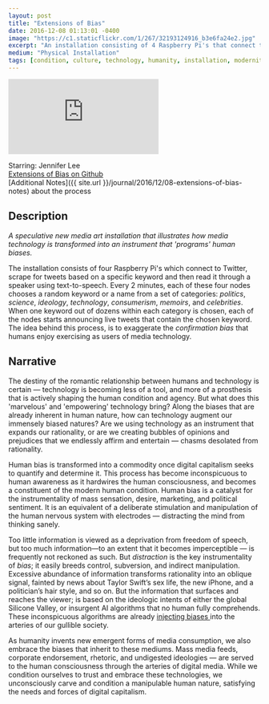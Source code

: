 ```yaml
---
layout: post
title: "Extensions of Bias"
date: 2016-12-08 01:13:01 -0400
image: "https://c1.staticflickr.com/1/267/32193124916_b3e6fa24e2.jpg"
excerpt: "An installation consisting of 4 Raspberry Pi's that connect to Twitter. A speculative new media art installation on bias and media technology."
medium: "Physical Installation"
tags: [condition, culture, technology, humanity, installation, modernity, state, utopia, rationality]
---
```


<iframe src="https://player.vimeo.com/video/195355551/?color=9CBEF2" frameborder="0" webkitallowfullscreen mozallowfullscreen allowfullscreen></iframe>

Starring: Jennifer Lee  
[Extensions of Bias on Github](https://github.com/mbrav/bias)  
[Additional Notes]({{ site.url }}/journal/2016/12/08-extensions-of-bias-notes) about the process

## Description

*A speculative new media art installation that illustrates how media technology is transformed into an instrument that 'programs' human biases.*

The installation consists of four Raspberry Pi's which connect to Twitter, scrape for tweets based on a specific keyword and then read it through a speaker using text-to-speech. Every 2 minutes, each of these four nodes chooses a random keyword or a name from a set of categories: *politics*, *science*, *ideology*, *technology*, *consumerism*, *memoirs*, and *celebrities*. When one keyword out of dozens within each category is chosen, each of the nodes starts announcing live tweets that contain the chosen keyword. The idea behind this process, is to exaggerate the _confirmation bias_ that humans enjoy exercising as users of media technology.  

## Narrative

The destiny of the romantic relationship between humans and technology is certain — technology is becoming less of a tool, and more of a prosthesis that is actively shaping the human condition and agency. But what does this 'marvelous' and 'empowering' technology bring? Along the biases that are already inherent in human nature, how can technology augment our immensely biased natures? Are we using technology as an instrument that expands our rationality, or are we creating bubbles of opinions and prejudices that we endlessly affirm and entertain — chasms desolated from rationality.

Human bias is transformed into a commodity once digital capitalism seeks to quantify and determine it. This process has become inconspicuous to human awareness as it hardwires the human consciousness, and becomes a constituent of the modern human condition. Human bias is a catalyst for the instrumentality of mass sensation, desire, marketing, and political sentiment. It is an equivalent of a deliberate stimulation and manipulation of the human nervous system with electrodes — distracting the mind from thinking sanely.

Too little information is viewed as a deprivation from freedom of speech, but too much information—to an extent that it becomes imperceptible — is frequently not reckoned as such. But _distraction_ is the key instrumentality of *bias*; it easily breeds control, subversion, and indirect manipulation. Excessive abundance of information transforms rationality into an oblique signal, fainted by news about Taylor Swift’s sex life, the new iPhone, and a politician’s hair style, and so on. But the information that surfaces and reaches the viewer; is based on the ideologic intents of either the global Silicone Valley, or insurgent AI algorithms that no human fully comprehends. These inconspicuous algorithms are already [injecting biases ](https://www.technologyreview.com/s/608248/biased-algorithms-are-everywhere-and-no-one-seems-to-care/) into the arteries of our gullible society.  

As humanity invents new emergent forms of media consumption, we also embrace the biases that inherit to these mediums. Mass media feeds, corporate endorsement, rhetoric, and undigested ideologies — are served to the human consciousness through the arteries of digital media. While we condition ourselves to trust and embrace these technologies, we unconsciously carve and condition a manipulable human nature, satisfying the needs and forces of digital capitalism.
